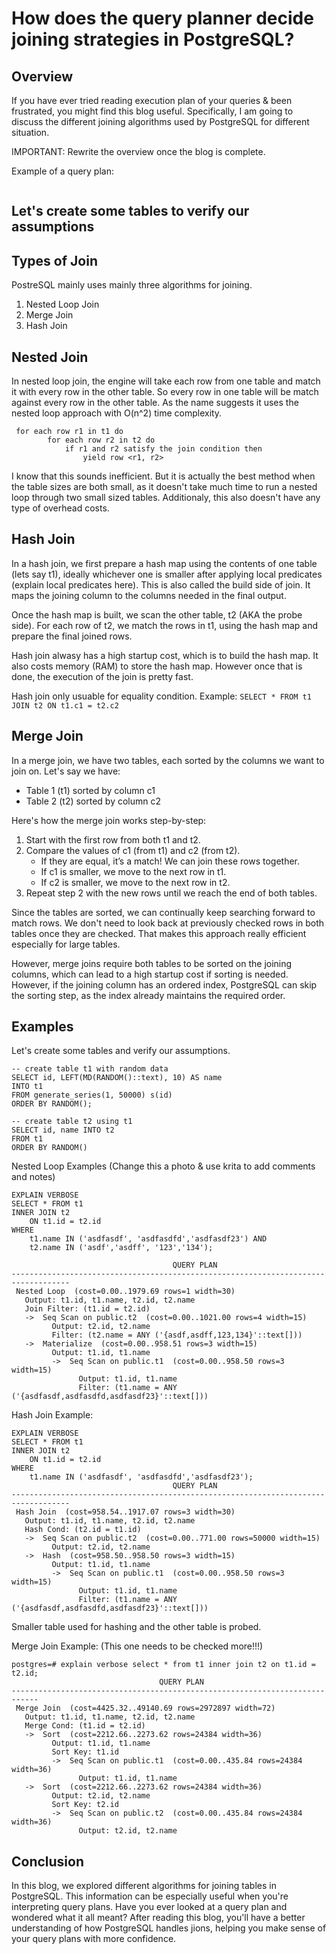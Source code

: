 # How does the query planner decide joining strategies in PostgreSQL?

## Overview
If you have ever tried reading execution plan of your queries & been frustrated, you might find this blog useful. Specifically, I am going to discuss the different joining algorithms used by PostgreSQL for different situation.

IMPORTANT: Rewrite the overview once the blog is complete.
<!--The cost of choosing different joining algorithm differs depending on the size of the table and presence/absence of indexes on the joining columns. Query planner will estimate the costs of each strategy and use the one with the smallest costs. In this blog, we are going to look at different types of joining strategies & when they are preferred with the help of some examples.-->
<!---->
<!--These usually come up when reading the query plans of queries. Without understanding how different types of joins works, it is a bit difficult to understand the whole query plan as well.-->

Example of a query plan:
```

```


## Let's create some tables to verify our assumptions

## Types of Join
PostreSQL mainly uses mainly three algorithms for joining.
1. Nested Loop Join
2. Merge Join
3. Hash Join

## Nested Join
In nested loop join, the engine will take each row from one table and match it with every row in the other table. So every row in one table will be match against every row in the other table. As the name suggests it uses the nested loop approach with O(n^2) time complexity.

```
 for each row r1 in t1 do
        for each row r2 in t2 do
            if r1 and r2 satisfy the join condition then
                yield row <r1, r2>
```

I know that this sounds inefficient. But it is actually the best method when the table sizes are both small, as it doesn't take much time to run a nested loop through two small sized tables. Additionaly, this also doesn't have any type of overhead costs.

## Hash Join
In a hash join, we first prepare a hash map using the contents of one table (lets say t1), ideally whichever one is smaller after applying local predicates (explain local predicates here). This is also called the build side of join. It maps the joining column to the columns needed in the final output.

Once the hash map is built, we scan the other table, t2 (AKA the probe side). For each row of t2, we match the rows in t1, using the hash map and prepare the final joined rows.

Hash join alwasy has a high startup cost, which is to build the hash map. It also costs memory (RAM) to store the hash map. However once that is done, the execution of the join is pretty fast.

Hash join only usuable for equality condition. Example: `SELECT * FROM t1 JOIN t2 ON t1.c1 = t2.c2`


## Merge Join
In a merge join, we have two tables, each sorted by the columns we want to join on. Let's say we have:

* Table 1 (t1) sorted by column c1
* Table 2 (t2) sorted by column c2

Here's how the merge join works step-by-step:

1. Start with the first row from both t1 and t2.
2. Compare the values of c1 (from t1) and c2 (from t2).
    * If they are equal, it’s a match! We can join these rows together.
    * If c1 is smaller, we move to the next row in t1.
    * If c2 is smaller, we move to the next row in t2.
3. Repeat step 2 with the new rows until we reach the end of both tables.


Since the tables are sorted, we can continually keep searching forward to match rows. We don't need to look back at previously checked rows in both tables once they are checked. That makes this approach really efficient especially for large tables.

However, merge joins require both tables to be sorted on the joining columns, which can lead to a high startup cost if sorting is needed. However, if the joining column has an ordered index, PostgreSQL can skip the sorting step, as the index already maintains the required order.


## Examples
Let's create some tables and verify our assumptions.

```
-- create table t1 with random data
SELECT id, LEFT(MD(RANDOM()::text), 10) AS name
INTO t1
FROM generate_series(1, 50000) s(id)
ORDER BY RANDOM();

-- create table t2 using t1
SELECT id, name INTO t2
FROM t1
ORDER BY RANDOM()
```

Nested Loop Examples (Change this a photo & use krita to add comments and notes)
```
EXPLAIN VERBOSE
SELECT * FROM t1
INNER JOIN t2
    ON t1.id = t2.id
WHERE
    t1.name IN ('asdfasdf', 'asdfasdfd','asdfasdf23') AND
    t2.name IN ('asdf','asdff', '123','134');

                                    QUERY PLAN
-----------------------------------------------------------------------------------
 Nested Loop  (cost=0.00..1979.69 rows=1 width=30)
   Output: t1.id, t1.name, t2.id, t2.name
   Join Filter: (t1.id = t2.id)
   ->  Seq Scan on public.t2  (cost=0.00..1021.00 rows=4 width=15)
         Output: t2.id, t2.name
         Filter: (t2.name = ANY ('{asdf,asdff,123,134}'::text[]))
   ->  Materialize  (cost=0.00..958.51 rows=3 width=15)
         Output: t1.id, t1.name
         ->  Seq Scan on public.t1  (cost=0.00..958.50 rows=3 width=15)
               Output: t1.id, t1.name
               Filter: (t1.name = ANY ('{asdfasdf,asdfasdfd,asdfasdf23}'::text[]))
```

Hash Join Example:
```
EXPLAIN VERBOSE
SELECT * FROM t1
INNER JOIN t2
    ON t1.id = t2.id
WHERE
    t1.name IN ('asdfasdf', 'asdfasdfd','asdfasdf23');
                                    QUERY PLAN
-----------------------------------------------------------------------------------
 Hash Join  (cost=958.54..1917.07 rows=3 width=30)
   Output: t1.id, t1.name, t2.id, t2.name
   Hash Cond: (t2.id = t1.id)
   ->  Seq Scan on public.t2  (cost=0.00..771.00 rows=50000 width=15)
         Output: t2.id, t2.name
   ->  Hash  (cost=958.50..958.50 rows=3 width=15)
         Output: t1.id, t1.name
         ->  Seq Scan on public.t1  (cost=0.00..958.50 rows=3 width=15)
               Output: t1.id, t1.name
               Filter: (t1.name = ANY ('{asdfasdf,asdfasdfd,asdfasdf23}'::text[]))
```

Smaller table used for hashing and the other table is probed.

Merge Join Example: (This one needs to be checked more!!!)
```
postgres=# explain verbose select * from t1 inner join t2 on t1.id = t2.id;
                                 QUERY PLAN
----------------------------------------------------------------------------
 Merge Join  (cost=4425.32..49140.69 rows=2972897 width=72)
   Output: t1.id, t1.name, t2.id, t2.name
   Merge Cond: (t1.id = t2.id)
   ->  Sort  (cost=2212.66..2273.62 rows=24384 width=36)
         Output: t1.id, t1.name
         Sort Key: t1.id
         ->  Seq Scan on public.t1  (cost=0.00..435.84 rows=24384 width=36)
               Output: t1.id, t1.name
   ->  Sort  (cost=2212.66..2273.62 rows=24384 width=36)
         Output: t2.id, t2.name
         Sort Key: t2.id
         ->  Seq Scan on public.t2  (cost=0.00..435.84 rows=24384 width=36)
               Output: t2.id, t2.name
```


## Conclusion
In this blog, we explored different algorithms for joining tables in PostgreSQL. This information can be especially useful when you're interpreting query plans. Have you ever looked at a query plan and wondered what it all meant? After reading this blog, you'll have a better understanding of how PostgreSQL handles jions, helping you make sense of your query plans with more confidence.
